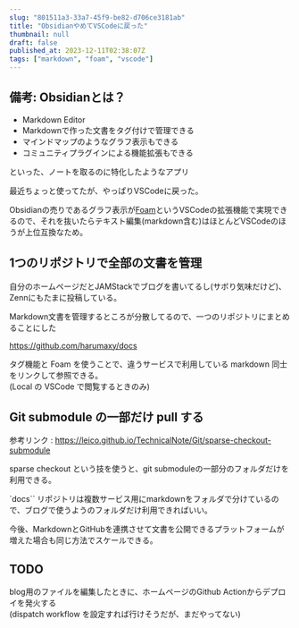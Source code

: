 ```yaml
---
slug: "801511a3-33a7-45f9-be82-d706ce3181ab"
title: "ObsidianやめてVSCodeに戻った"
thumbnail: null
draft: false
published_at: 2023-12-11T02:38:07Z
tags: ["markdown", "foam", "vscode"]
---
```


## 備考: Obsidianとは？
- Markdown Editor
- Markdownで作った文書をタグ付けで管理できる
- マインドマップのようなグラフ表示もできる
- コミュニティプラグインによる機能拡張もできる

といった、ノートを取るのに特化したようなアプリ

最近ちょっと使ってたが、やっぱりVSCodeに戻った。


Obsidianの売りであるグラフ表示が[Foam](https://foambubble.github.io/foam/)というVSCodeの拡張機能で実現できるので、それを抜いたらテキスト編集(markdown含む)はほとんどVSCodeのほうが上位互換なため。


## 1つのリポジトリで全部の文書を管理

自分のホームページだとJAMStackでブログを書いてるし(サボり気味だけど)、Zennにもたまに投稿している。

Markdown文書を管理するところが分散してるので、一つのリポジトリにまとめることにした

https://github.com/harumaxy/docs

タグ機能と Foam を使うことで、違うサービスで利用している markdown 同士をリンクして参照できる。  
(Local の VSCode で閲覧するときのみ)


## Git submodule の一部だけ pull する

参考リンク : https://leico.github.io/TechnicalNote/Git/sparse-checkout-submodule

sparse checkout という技を使うと、git submoduleの一部分のフォルダだけを利用できる。

`docs`` リポジトリは複数サービス用にmarkdownをフォルダで分けているので、ブログで使うようのフォルダだけ利用できればいい。

今後、MarkdownとGitHubを連携させて文書を公開できるプラットフォームが増えた場合も同じ方法でスケールできる。

## TODO

blog用のファイルを編集したときに、ホームページのGithub Actionからデプロイを発火する  
(dispatch workflow を設定すれば行けそうだが、まだやってない)



